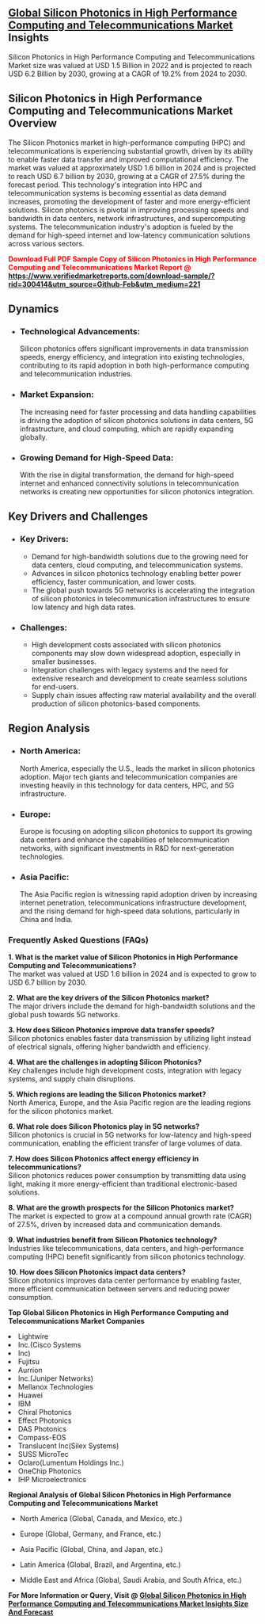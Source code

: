 <h2><a href="https://www.verifiedmarketreports.com/download-sample/?rid=300414&amp;utm_source=Github&amp;utm_medium=221" target="_blank">Global Silicon Photonics in High Performance Computing and Telecommunications Market</a> Insights</h2><p>Silicon Photonics in High Performance Computing and Telecommunications Market size was valued at USD 1.5 Billion in 2022 and is projected to reach USD 6.2 Billion by 2030, growing at a CAGR of 19.2% from 2024 to 2030.</p><p> <h2>Silicon Photonics in High Performance Computing and Telecommunications Market Overview</h2> <p>The Silicon Photonics market in high-performance computing (HPC) and telecommunications is experiencing substantial growth, driven by its ability to enable faster data transfer and improved computational efficiency. The market was valued at approximately USD 1.6 billion in 2024 and is projected to reach USD 6.7 billion by 2030, growing at a CAGR of 27.5% during the forecast period. This technology's integration into HPC and telecommunication systems is becoming essential as data demand increases, promoting the development of faster and more energy-efficient solutions. Silicon photonics is pivotal in improving processing speeds and bandwidth in data centers, network infrastructures, and supercomputing systems. The telecommunication industry's adoption is fueled by the demand for high-speed internet and low-latency communication solutions across various sectors. </p> <p><strong><p><span class=""><span style="color: #ff0000;"><strong>Download Full PDF Sample Copy of Silicon Photonics in High Performance Computing and Telecommunications Market Report</strong> @ </span><a href="https://www.verifiedmarketreports.com/download-sample/?rid=300414&amp;utm_source=Github-Feb&amp;utm_medium=221" target="_blank">https://www.verifiedmarketreports.com/download-sample/?rid=300414&amp;utm_source=Github-Feb&amp;utm_medium=221</a></span></p></strong></p> <h2>Dynamics</h2> <ul> <li><h3>Technological Advancements:</h3> Silicon photonics offers significant improvements in data transmission speeds, energy efficiency, and integration into existing technologies, contributing to its rapid adoption in both high-performance computing and telecommunication industries.</li> <li><h3>Market Expansion:</h3> The increasing need for faster processing and data handling capabilities is driving the adoption of silicon photonics solutions in data centers, 5G infrastructure, and cloud computing, which are rapidly expanding globally.</li> <li><h3>Growing Demand for High-Speed Data:</h3> With the rise in digital transformation, the demand for high-speed internet and enhanced connectivity solutions in telecommunication networks is creating new opportunities for silicon photonics integration.</li> </ul> <h2>Key Drivers and Challenges</h2> <ul> <li><h3>Key Drivers:</h3> <ul> <li>Demand for high-bandwidth solutions due to the growing need for data centers, cloud computing, and telecommunication systems.</li> <li>Advances in silicon photonics technology enabling better power efficiency, faster communication, and lower costs.</li> <li>The global push towards 5G networks is accelerating the integration of silicon photonics in telecommunication infrastructures to ensure low latency and high data rates.</li> </ul> </li> <li><h3>Challenges:</h3> <ul> <li>High development costs associated with silicon photonics components may slow down widespread adoption, especially in smaller businesses.</li> <li>Integration challenges with legacy systems and the need for extensive research and development to create seamless solutions for end-users.</li> <li>Supply chain issues affecting raw material availability and the overall production of silicon photonics-based components.</li> </ul> </li> </ul> <h2>Region Analysis</h2> <ul> <li><h3>North America:</h3> North America, especially the U.S., leads the market in silicon photonics adoption. Major tech giants and telecommunication companies are investing heavily in this technology for data centers, HPC, and 5G infrastructure.</li> <li><h3>Europe:</h3> Europe is focusing on adopting silicon photonics to support its growing data centers and enhance the capabilities of telecommunication networks, with significant investments in R&D for next-generation technologies.</li> <li><h3>Asia Pacific:</h3> The Asia Pacific region is witnessing rapid adoption driven by increasing internet penetration, telecommunications infrastructure development, and the rising demand for high-speed data solutions, particularly in China and India.</li> </ul> <h3>Frequently Asked Questions (FAQs)</h3> <p><strong>1. What is the market value of Silicon Photonics in High Performance Computing and Telecommunications?</strong><br> The market was valued at USD 1.6 billion in 2024 and is expected to grow to USD 6.7 billion by 2030.</p> <p><strong>2. What are the key drivers of the Silicon Photonics market?</strong><br> The major drivers include the demand for high-bandwidth solutions and the global push towards 5G networks.</p> <p><strong>3. How does Silicon Photonics improve data transfer speeds?</strong><br> Silicon photonics enables faster data transmission by utilizing light instead of electrical signals, offering higher bandwidth and efficiency.</p> <p><strong>4. What are the challenges in adopting Silicon Photonics?</strong><br> Key challenges include high development costs, integration with legacy systems, and supply chain disruptions.</p> <p><strong>5. Which regions are leading the Silicon Photonics market?</strong><br> North America, Europe, and the Asia Pacific region are the leading regions for the silicon photonics market.</p> <p><strong>6. What role does Silicon Photonics play in 5G networks?</strong><br> Silicon photonics is crucial in 5G networks for low-latency and high-speed communication, enabling the efficient transfer of large volumes of data.</p> <p><strong>7. How does Silicon Photonics affect energy efficiency in telecommunications?</strong><br> Silicon photonics reduces power consumption by transmitting data using light, making it more energy-efficient than traditional electronic-based solutions.</p> <p><strong>8. What are the growth prospects for the Silicon Photonics market?</strong><br> The market is expected to grow at a compound annual growth rate (CAGR) of 27.5%, driven by increased data and communication demands.</p> <p><strong>9. What industries benefit from Silicon Photonics technology?</strong><br> Industries like telecommunications, data centers, and high-performance computing (HPC) benefit significantly from silicon photonics technology.</p> <p><strong>10. How does Silicon Photonics impact data centers?</strong><br> Silicon photonics improves data center performance by enabling faster, more efficient communication between servers and reducing power consumption.</p> </p><p><strong>Top Global Silicon Photonics in High Performance Computing and Telecommunications Market Companies</strong></p><div data-test-id=""><p><li>Lightwire</li><li> Inc.(Cisco Systems</li><li> Inc)</li><li> Fujitsu</li><li> Aurrion</li><li> Inc.(Juniper Networks)</li><li> Mellanox Technologies</li><li> Huawei</li><li> IBM</li><li> Chiral Photonics</li><li> Effect Photonics</li><li> DAS Photonics</li><li> Compass-EOS</li><li> Translucent Inc(Silex Systems)</li><li> SUSS MicroTec</li><li> Oclaro(Lumentum Holdings Inc.)</li><li> OneChip Photonics</li><li> IHP Microelectronics</li></p><div><strong>Regional Analysis of&nbsp;Global Silicon Photonics in High Performance Computing and Telecommunications Market</strong></div><ul><li dir="ltr"><p dir="ltr">North America&nbsp;(Global, Canada, and Mexico, etc.)</p></li><li dir="ltr"><p dir="ltr">Europe (Global, Germany, and France, etc.)</p></li><li dir="ltr"><p dir="ltr">Asia Pacific&nbsp;(Global, China, and Japan, etc.)</p></li><li dir="ltr"><p dir="ltr">Latin America&nbsp;(Global, Brazil, and Argentina, etc.)</p></li><li dir="ltr">Middle East and Africa&nbsp;(Global, Saudi Arabia, and South Africa, etc.)</li></ul><p><strong>For More Information or Query, Visit @&nbsp;</strong><strong><a href="https://www.verifiedmarketreports.com/product/silicon-photonics-in-high-performance-computing-and-telecommunications-market/?utm_source=Github&amp;utm_medium=221" target="_blank">Global Silicon Photonics in High Performance Computing and Telecommunications Market Insights Size And Forecast</a></strong></p></div>
